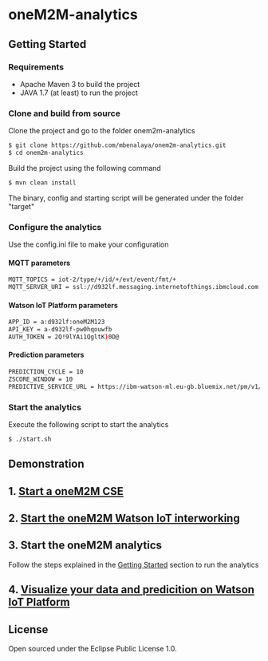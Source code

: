 # oneM2M-analytics

## Getting Started

### Requirements
* Apache Maven 3 to build the project
* JAVA 1.7 (at least) to run the project


### Clone and build from source
Clone the project and go to the folder onem2m-analytics
```sh
$ git clone https://github.com/mbenalaya/onem2m-analytics.git
$ cd onem2m-analytics
```
Build the project using the following command
```sh
$ mvn clean install
```
The binary, config and starting script will be generated under the folder "target"

### Configure the analytics
Use the config.ini file to make your configuration

#### MQTT parameters
```sh
MQTT_TOPICS = iot-2/type/+/id/+/evt/event/fmt/+
MQTT_SERVER_URI = ssl://d932lf.messaging.internetofthings.ibmcloud.com:8883
```
#### Watson IoT Platform parameters
```sh
APP_ID = a:d932lf:oneM2M123
API_KEY = a-d932lf-pw0hqouwfb
AUTH_TOKEN = 2Q!9lYAi1QgltK)0D@
```
#### Prediction parameters
```sh
PREDICTION_CYCLE = 10
ZSCORE_WINDOW = 10
PREDICTIVE_SERVICE_URL = https://ibm-watson-ml.eu-gb.bluemix.net/pm/v1/score/nocycle20rebuid50?accesskey=/032nxDVhkS6mCwAbCXrNR2UvzjCck/7E/Kgci2LS1/owzOSQ1q8Bmum2EAGlvgJpvelDBj2EWArRQzCnErs5G6xF7OPG2R5H0oB0w5syog=
```
### Start the analytics
Execute the following script to start the analytics
```sh
$ ./start.sh
```
## Demonstration

## 1. [Start a oneM2M CSE](https://github.com/mbenalaya/onem2m-watson/blob/master/README.md#start-a-onem2m-cse)
## 2. [Start the oneM2M Watson IoT interworking](https://github.com/mbenalaya/onem2m-watson/blob/master/README.md#start-the-onem2m-watson-iot-interworking)
## 3. Start the oneM2M analytics
Follow the steps explained in the [Getting Started](https://github.com/mbenalaya/onem2m-analytics/blob/master/README.md##getting-started) section to run the analytics
## 4. [Visualize your data and predicition on Watson IoT Platform](https://github.com/mbenalaya/onem2m-watson/blob/master/README.md#visualize-your-data-on-watson-iot-platform)

## License
Open sourced under the Eclipse Public License 1.0.
